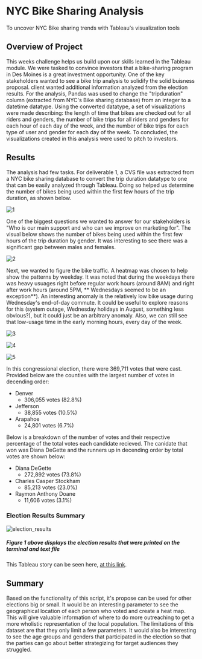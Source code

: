 # NYC Bike Sharing Analysis
To uncover NYC Bike sharing trends with Tableau's visualization tools
## Overview of Project
This weeks challenge helps us build upon our skills learned in the Tableau module. We were tasked to convince investors that a bike-sharing program in Des Moines is a great investment opportunity. One of the key stakeholders wanted to see a bike trip analysis to solidify the solid buisness proposal.
client wanted additional information analyzed from the election results. For the analysis, Pandas was used to change the "tripduration" column (extracted from NYC's Bike sharing database) from an integer to a datetime datatype. Using the converted datatype, a set of visualizations were made describing: the length of time that bikes are checked out for all riders and genders, the number of bike trips for all riders and genders for each hour of each day of the week, and the number of bike trips for each type of user and gender for each day of the week. To concluded, the visualizations created in this analysis were used to pitch to investors.

## Results
The analysis had few tasks. For deliverable 1, a CVS file was extracted from a NYC bike sharing database to convert the trip duration datatype to one that can be easily analyzed through Tableau. Doing so helped us determine the number of bikes being used within the first few hours of the trip duration, as shown below.

![1](https://user-images.githubusercontent.com/107658895/191388669-ec24281b-0d92-4f12-ad58-f22a974fde42.png)

One of the biggest questions we wanted to answer for our stakeholders is "Who is our main support and who can we improve on marketing for". The visual below shows the number of bikes being used within the first few hours of the trip duration by gender. It was interesting to see there was a significant gap between males and females. 

![2](https://user-images.githubusercontent.com/107658895/191388820-404d4071-692d-4d13-9cd5-33fd6636263e.png)

Next, we wanted to figure the bike traffic. A heatmap was chosen to help show the patterns by weekday. It was noted that during the weekdays there was heavy usuages right before regular work hours (around 8AM) and right after work hours (around 5PM, ** Wednesdays seemed to be an exception**). An interesting anomaly is the relatively low bike usage during Wednesday's end-of-day commute. It could be useful to explore reasons for this (system outage, Wednesday holidays in August, something less obvious?), but it could just be an arbitrary anomaly. Also, we can still see that low-usage time in the early morning hours, every day of the week.

![3](https://user-images.githubusercontent.com/107658895/191388910-8cbc291d-8a0e-4bd6-918d-dc69a6cd0ac3.png)

![4](https://user-images.githubusercontent.com/107658895/191389027-f84dea53-1e6a-44b6-8dff-6be52d1b60ca.png)

![5](https://user-images.githubusercontent.com/107658895/191389120-25b8762e-b495-4f32-8787-992dcb80b959.png)







In this congressional election, there were 369,711 votes that were cast. Provided below are the counties with the largest number of votes in decending order:
* Denver
  * 306,055 votes (82.8%)
* Jefferson 
  * 38,855 votes (10.5%)
* Arapahoe
  * 24,801 votes (6.7%)

Below is a breakdown of the number of votes and their respective percentage of the total votes each candidate recieved. The canidate that won was Diana DeGette and the runners up in decending order by total votes are shown below:
* Diana DeGette
  * 272,892 votes (73.8%)    
* Charles Casper Stockham
  * 85,213 votes (23.0%)
* Raymon Anthony Doane
  * 11,606 votes (3.1%)

### Election Results Summary
![election_results](https://user-images.githubusercontent.com/107658895/176082445-ede641f1-8329-431c-8e59-a02f2ff13f01.png)
##### Figure 1 above displays the election results that were printed on the terminal and text file


This Tableau story can be seen here, [at this link](https://public.tableau.com/app/profile/fermin.banuelos/viz/BikesShares/Story1?publish=yes).



## Summary
Based on the functionality of this script, it's propose can be used for other elections big or small. It would be an interesting parameter to see the geographical location of each person who voted and create a heat map. This will give valuable information of where to do more outreaching to get a more wholistic representation of the local population. The limitations of this dataset are that they only limit a few parameters. It would also be interesting to see the age groups and genders that participated in the election so that the parties can go about better strategizing for target audiences they struggled. 
